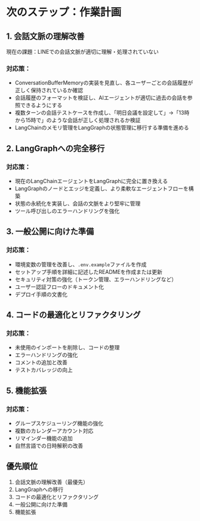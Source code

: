 # 次のステップ：作業計画

## 1. 会話文脈の理解改善

現在の課題：LINEでの会話文脈が適切に理解・処理されていない

### 対応策：
- ConversationBufferMemoryの実装を見直し、各ユーザーごとの会話履歴が正しく保持されているか確認
- 会話履歴のフォーマットを検証し、AIエージェントが適切に過去の会話を参照できるようにする
- 複数ターンの会話テストケースを作成し、「明日会議を設定して」→「13時から15時で」のような会話が正しく処理されるか検証
- LangChainのメモリ管理をLangGraphの状態管理に移行する準備を進める

## 2. LangGraphへの完全移行

### 対応策：
- 現在のLangChainエージェントをLangGraphに完全に置き換える
- LangGraphのノードとエッジを定義し、より柔軟なエージェントフローを構築
- 状態の永続化を実装し、会話の文脈をより堅牢に管理
- ツール呼び出しのエラーハンドリングを強化

## 3. 一般公開に向けた準備

### 対応策：
- 環境変数の管理を改善し、`.env.example`ファイルを作成
- セットアップ手順を詳細に記述したREADMEを作成または更新
- セキュリティ対策の強化（トークン管理、エラーハンドリングなど）
- ユーザー認証フローのドキュメント化
- デプロイ手順の文書化

## 4. コードの最適化とリファクタリング

### 対応策：
- 未使用のインポートを削除し、コードの整理
- エラーハンドリングの強化
- コメントの追加と改善
- テストカバレッジの向上

## 5. 機能拡張

### 対応策：
- グループスケジューリング機能の強化
- 複数のカレンダーアカウント対応
- リマインダー機能の追加
- 自然言語での日時解釈の改善

## 優先順位

1. 会話文脈の理解改善（最優先）
2. LangGraphへの移行
3. コードの最適化とリファクタリング
4. 一般公開に向けた準備
5. 機能拡張
